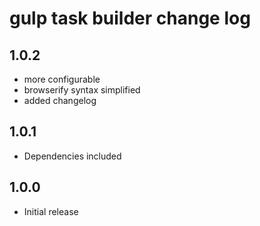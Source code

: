 # gulp task builder change log

## 1.0.2

- more configurable
- browserify syntax simplified
- added changelog

## 1.0.1
- Dependencies included

## 1.0.0
- Initial release
